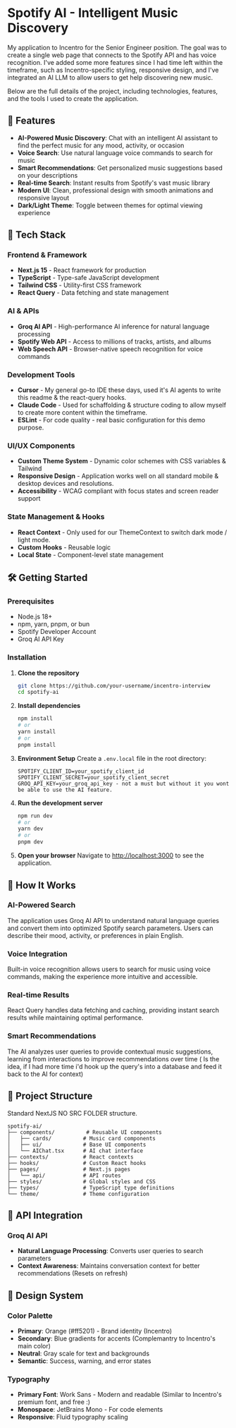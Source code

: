 # Spotify AI - Intelligent Music Discovery

My application to Incentro for the Senior Engineer position.
The goal was to create a single web page that connects to the Spotify API and has voice recognition.
I've added some more features since I had time left within the timeframe, such as Incentro-specific styling,
responsive design, and I've integrated an AI LLM to allow users to get help discovering new music.

Below are the full details of the project, including technologies, features, and the tools I used to create the application.

## 🎵 Features

- **AI-Powered Music Discovery**: Chat with an intelligent AI assistant to find the perfect music for any mood, activity, or occasion
- **Voice Search**: Use natural language voice commands to search for music
- **Smart Recommendations**: Get personalized music suggestions based on your descriptions
- **Real-time Search**: Instant results from Spotify's vast music library
- **Modern UI**: Clean, professional design with smooth animations and responsive layout
- **Dark/Light Theme**: Toggle between themes for optimal viewing experience

## 🚀 Tech Stack

### Frontend & Framework
- **Next.js 15** - React framework for production
- **TypeScript** - Type-safe JavaScript development
- **Tailwind CSS** - Utility-first CSS framework
- **React Query** - Data fetching and state management

### AI & APIs
- **Groq AI API** - High-performance AI inference for natural language processing
- **Spotify Web API** - Access to millions of tracks, artists, and albums
- **Web Speech API** - Browser-native speech recognition for voice commands

### Development Tools
- **Cursor** - My general go-to IDE these days, used it's AI agents to write this readme & the react-query hooks.
- **Claude Code** - Used for schaffolding & structure coding to allow myself to create more content within the timeframe.
- **ESLint** - For code quality - real basic configuration for this demo purpose.

### UI/UX Components
- **Custom Theme System** - Dynamic color schemes with CSS variables & Tailwind
- **Responsive Design** - Application works well on all standard mobile & desktop devices and resolutions.
- **Accessibility** - WCAG compliant with focus states and screen reader support

### State Management & Hooks
- **React Context** - Only used for our ThemeContext to switch dark mode / light mode.
- **Custom Hooks** - Reusable logic
- **Local State** - Component-level state management

## 🛠️ Getting Started

### Prerequisites
- Node.js 18+ 
- npm, yarn, pnpm, or bun
- Spotify Developer Account
- Groq AI API Key

### Installation

1. **Clone the repository**
   ```bash
   git clone https://github.com/your-username/incentro-interview
   cd spotify-ai
   ```

2. **Install dependencies**
   ```bash
   npm install
   # or
   yarn install
   # or
   pnpm install
   ```

3. **Environment Setup**
   Create a `.env.local` file in the root directory:
   ```env
   SPOTIFY_CLIENT_ID=your_spotify_client_id
   SPOTIFY_CLIENT_SECRET=your_spotify_client_secret
   GROQ_API_KEY=your_groq_api_key - not a must but without it you wont be able to use the AI feature.
   ```

4. **Run the development server**
   ```bash
   npm run dev
   # or
   yarn dev
   # or
   pnpm dev
   ```

5. **Open your browser**
   Navigate to [http://localhost:3000](http://localhost:3000) to see the application.

## 🎯 How It Works

### AI-Powered Search
The application uses Groq AI API to understand natural language queries and convert them into optimized Spotify search parameters. Users can describe their mood, activity, or preferences in plain English.

### Voice Integration
Built-in voice recognition allows users to search for music using voice commands, making the experience more intuitive and accessible.

### Real-time Results
React Query handles data fetching and caching, providing instant search results while maintaining optimal performance.

### Smart Recommendations
The AI analyzes user queries to provide contextual music suggestions, learning from interactions to improve recommendations over time ( Is the idea, if I had more time i'd hook up the query's into a database and feed it back to the AI for context)

## 📁 Project Structure

Standard NextJS NO SRC FOLDER structure.
```
spotify-ai/
├── components/          # Reusable UI components
│   ├── cards/          # Music card components
│   ├── ui/             # Base UI components
│   └── AIChat.tsx      # AI chat interface
├── contexts/           # React contexts
├── hooks/              # Custom React hooks
├── pages/              # Next.js pages
│   └── api/            # API routes
├── styles/             # Global styles and CSS
├── types/              # TypeScript type definitions
└── theme/              # Theme configuration
```

## 🔧 API Integration

### Groq AI API
- **Natural Language Processing**: Converts user queries to search parameters
- **Context Awareness**: Maintains conversation context for better recommendations (Resets on refresh)

## 🎨 Design System

### Color Palette
- **Primary**: Orange (#ff5201) - Brand identity (Incentro)
- **Secondary**: Blue gradients for accents (Complemantry to Incentro's main color)
- **Neutral**: Gray scale for text and backgrounds
- **Semantic**: Success, warning, and error states

### Typography
- **Primary Font**: Work Sans - Modern and readable (Similar to Incentro's premium font, and free :)
- **Monospace**: JetBrains Mono - For code elements
- **Responsive**: Fluid typography scaling

